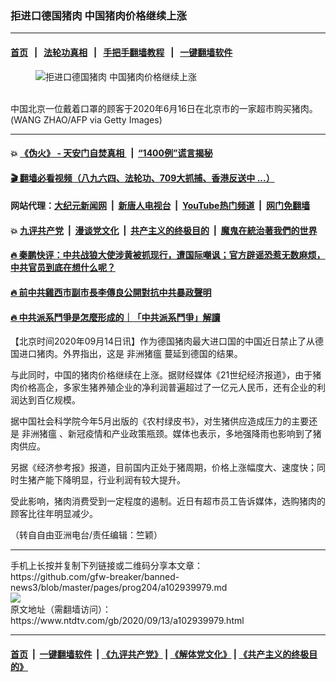 ### 拒进口德国猪肉 中国猪肉价格继续上涨
------------------------

#### [首页](https://github.com/gfw-breaker/banned-news3/blob/master/README.md) &nbsp;&nbsp;|&nbsp;&nbsp; [法轮功真相](https://github.com/begood0513/basic/blob/master/README.md)  &nbsp;&nbsp;|&nbsp;&nbsp; [手把手翻墙教程](https://github.com/gfw-breaker/guides/wiki)  &nbsp;&nbsp;|&nbsp;&nbsp; [一键翻墙软件](https://github.com/gfw-breaker/nogfw/blob/master/README.md)  



<div><div class="featured_image">
 <figure>
  <img alt="拒进口德国猪肉 中国猪肉价格继续上涨" src="https://i.ntdtv.com/assets/uploads/2020/09/GettyImages-1220292569-800x450.jpg"/>
 </figure><br/>
 <span class="caption">
  中国北京一位戴着口罩的顾客于2020年6月16日在北京市的一家超市购买猪肉。(WANG ZHAO/AFP via Getty Images)
 </span>
</div>
</div><hr/>

#### 💥 [《伪火》 - 天安门自焚真相 ](http://141.164.51.119:10000/videos/blog/weihuo.html)&nbsp; |&nbsp; [“1400例”谎言揭秘  ](http://141.164.51.119:10000/videos/blog/jiexi1400.html)

#### [ 🎬  翻墙必看视频（八九六四、法轮功、709大抓捕、香港反送中 ...）](https://github.com/gfw-breaker/links/blob/master/banned.md)

#### 网站代理：[大纪元新闻网](http://167.172.10.89:10080/gb/) &nbsp;|&nbsp; [新唐人电视台](http://167.172.10.89:8808/gb/)  &nbsp;|&nbsp; [YouTube热门频道](http://158.247.203.241/youtube.html) &nbsp;|&nbsp; [网门免翻墙](http://158.247.203.241:11000/show.aspx?name=ogHome)

#### 💥 [九评共产党](http://141.164.51.119:10000/videos/res/jiuping/)&nbsp; |&nbsp; [漫谈党文化](http://141.164.51.119:10000/videos/res/mtdwh/)&nbsp; |&nbsp; [共产主义的终极目的](http://141.164.51.119:10000/videos/res/zjmd/)&nbsp; |&nbsp; [魔鬼在統治著我們的世界](http://141.164.51.119:10000/videos/res/TheSpecter/)  

#### [ 🔥  秦鹏快评：中共战狼大使涉黄被抓现行，遭国际嘲讽；官方辟谣恐惹无数麻烦，中共官员到底在想什么呢？](http://141.164.51.119:10000/videos/news/qp03.html)

#### [ 🔥  前中共雞西市副市長李傳良公開對抗中共暴政聲明](http://141.164.51.119:10000/videos/news/../tui/index.html)

#### [ 🔥  中共派系鬥爭是怎麼形成的｜「中共派系鬥爭」解讀](http://141.164.51.119:10000/videos/news/don02.html)

<div><div class="post_content" itemprop="articleBody">
 <p>
  【北京时间2020年09月14日讯】作为德国猪肉最大进口国的中国近日禁止了从德国进口猪肉。外界指出，这是
  <ok href="https://www.ntdtv.com/gb/非洲猪瘟.htm">
   非洲猪瘟
  </ok>
  蔓延到德国的结果。
 </p>
 <p>
  与此同时，中国的猪肉价格继续在上涨。据财经媒体《21世纪经济报道》，由于猪肉价格高企，多家生猪养殖企业的净利润普遍超过了一亿元人民币，还有企业的利润达到百亿规模。
 </p>
 <p>
  据中国社会科学院今年5月出版的《农村绿皮书》，对生猪供应造成压力的主要还是
  <ok href="https://www.ntdtv.com/gb/非洲猪瘟.htm">
   非洲猪瘟
  </ok>
  、新冠疫情和产业政策瓶颈。媒体也表示，多地强降雨也影响到了猪肉供应。
 </p>
 <p>
  另据《经济参考报》报道，目前国内正处于猪周期，价格上涨幅度大、速度快；同时生猪产能下降明显，行业利润有较大提升。
 </p>
 <p>
  受此影响，猪肉消费受到一定程度的遏制。近日有超市员工告诉媒体，选购猪肉的顾客比往年明显减少。
 </p>
 <p>
  （转自自由亚洲电台/责任编辑：竺颖）
 </p>
 <div class="single_ad">
 </div>
</div>
</div>
<hr/>
手机上长按并复制下列链接或二维码分享本文章：<br/>
https://github.com/gfw-breaker/banned-news3/blob/master/pages/prog204/a102939979.md <br/>
<a href='https://github.com/gfw-breaker/banned-news3/blob/master/pages/prog204/a102939979.md'><img src='https://github.com/gfw-breaker/banned-news3/blob/master/pages/prog204/a102939979.md.png'/></a> <br/>
原文地址（需翻墙访问）：https://www.ntdtv.com/gb/2020/09/13/a102939979.html


------------------------
#### [首页](https://github.com/gfw-breaker/banned-news3/blob/master/README.md) &nbsp;|&nbsp; [一键翻墙软件](https://github.com/gfw-breaker/nogfw/blob/master/README.md) &nbsp;| [《九评共产党》](https://github.com/gfw-breaker/9ping.md/blob/master/README.md#九评之一评共产党是什么) | [《解体党文化》](https://github.com/gfw-breaker/jtdwh.md/blob/master/README.md) | [《共产主义的终极目的》](https://github.com/gfw-breaker/gczydzjmd.md/blob/master/README.md)


<img src='http://gfw-breaker.win/banned-news3/pages/prog204/a102939979.md' width='0px' height='0px'/>